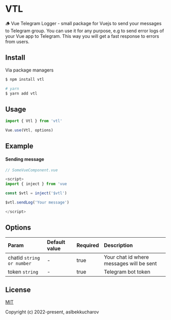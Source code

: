 # VTL
🪵 Vue Telegram Logger - small package for Vuejs to send your messages to Telegram group. You can use it for any purpose, e.g to send error logs of your Vue app to Telegram. This way you will get a fast response to errors from users.

## Install

Via package managers
```sh
$ npm install vtl

# yarn
$ yarn add vtl
```

## Usage

```js
import { Vtl } from 'vtl'

Vue.use(Vtl, options)

```

## Example

#### Sending message

```js
// SomeVueComponent.vue

<script>
import { inject } from 'vue

const $vtl = inject('$vtl')

$vtl.sendLog('Your message')

</script>
```

## Options
| Param                           | Default value | Required | Description                              |
|:--------------------------------|:--------------|:---------|:-----------------------------------------|
| chatId `string or number`       | -             | true     | Your chat id where messages will be sent |
| token `string`                  | -             | true     | Telegram bot token                       |

## License

[MIT](https://opensource.org/licenses/MIT)

Copyright (c) 2022-present, aslbekkucharov
